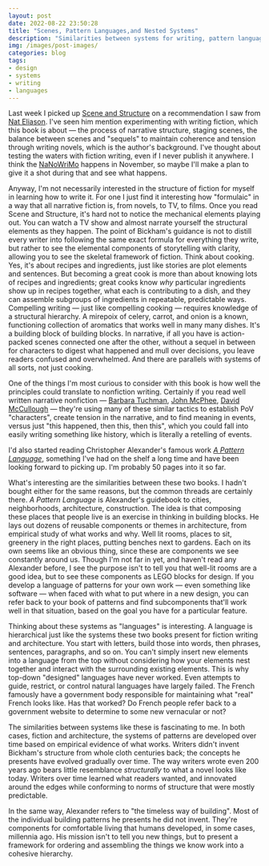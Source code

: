 ```yaml
---
layout: post
date: 2022-08-22 23:50:28
title: "Scenes, Pattern Languages,and Nested Systems"
description: "Similarities between systems for writing, pattern languages, design tools, and other networked "
img: /images/post-images/
categories: blog
tags:
- design
- systems
- writing
- languages
---
```


Last week I picked up [Scene and Structure](/books/bickham-scene-and-structure/ "Jack Bickham, Scene and Structure") on a recommendation I saw from [Nat Eliason](https://twitter.com/nateliason/status/1554590783667306497?s=20&t=pAlM_jgaPEEgt7J1FuHImw "Nat Eliason on Twitter"). I've seen him mention experimenting with writing fiction, which this book is about — the process of narrative structure, staging scenes, the balance between scenes and "sequels" to maintain coherence and tension through writing novels, which is the author's background. I've thought about testing the waters with fiction writing, even if I never publish it anywhere. I think the [NaNoWriMo](https://nanowrimo.org/ "NaNoWriMo") happens in November, so maybe I'll make a plan to give it a shot during that and see what happens.  

Anyway, I'm not necessarily interested in the structure of fiction for myself in learning how to write it. For one I just find it interesting how "formulaic" in a way that all narrative fiction is, from novels, to TV, to films. Once you read Scene and Structure, it's hard not to notice the mechanical elements playing out. You can watch a TV show and almost narrate yourself the structural elements as they happen. The point of Bickham's guidance is not to distill every writer into following the same exact formula for everything they write, but rather to see the elemental components of storytelling with clarity, allowing you to see the skeletal framework of fiction. Think about cooking. Yes, it's about recipes and ingredients, just like stories are plot elements and sentences. But becoming a great cook is more than about knowing lots of recipes and ingredients; great cooks know _why_ particular ingredients show up in recipes together, what each is contributing to a dish, and they can assemble subgroups of ingredients in repeatable, predictable ways. Compelling writing — just like compelling cooking — requires knowledge of a structural hierarchy. A mirepoix of celery, carrot, and onion is a known, functioning collection of aromatics that works well in many many dishes. It's a building block of building blocks. In narrative, if all you have is action-packed scenes connected one after the other, without a sequel in between for characters to digest what happened and mull over decisions, you leave readers confused and overwhelmed. And there are parallels with systems of all sorts, not just cooking.  

One of the things I'm most curious to consider with this book is how well the principles could translate to nonfiction writing. Certainly if you read well written narrative nonfiction — [Barbara Tuchman](https://en.wikipedia.org/wiki/Barbara_W._Tuchman "Barbara Tuchman"), [John McPhee](/post/annals-of-the-former-world/ "Annals of the Former World"), [David McCullough](/post/david-mccullough-dies-at-89/ "David McCullough Dies at 89") — they're using many of these similar tactics to establish PoV "characters", create tension in the narrative, and to find meaning in events, versus just "this happened, then this, then this", which you could fall into easily writing something like history, which is literally a retelling of events.  

I'd also started reading Christopher Alexander's famous work _[A Pattern Language](/books/alexander-a-pattern-language/ "Christopher Alexander, A Pattern Language")_, something I've had on the shelf a long time and have been looking forward to picking up. I'm probably 50 pages into it so far.  

What's interesting are the similarities between these two books. I hadn't bought either for the same reasons, but the common threads are certainly there. _A Pattern Language_ is Alexander's guidebook to cities, neighborhoods, architecture, construction. The idea is that composing these places that people live is an exercise in thinking in building blocks. He lays out dozens of reusable components or themes in architecture, from empirical study of what works and why. Well lit rooms, places to sit, greenery in the right places, putting benches next to gardens. Each on its own seems like an obvious thing, since these are components we see constantly around us. Though I'm not far in yet, and haven't read any Alexander before, I see the purpose isn't to tell you that well-lit rooms are a good idea, but to see these components as LEGO blocks for design. If you develop a language of patterns for your own work — even something like software — when faced with what to put where in a new design, you can refer back to your book of patterns and find subcomponents that'll work well in that situation, based on the goal you have for a particular feature.  

Thinking about these systems as "languages" is interesting. A language is hierarchical just like the systems these two books present for fiction writing and architecture. You start with letters, build those into words, then phrases, sentences, paragraphs, and so on. You can't simply insert new elements into a language from the top without considering how your elements nest together and interact with the surrounding existing elements. This is why top-down "designed" languages have never worked. Even attempts to guide, restrict, or control natural languages have largely failed. The French famously have a government body responsible for maintaining what "real" French looks like. Has that worked? Do French people refer back to a government website to determine to some new vernacular or not?  

The similarities between systems like these is fascinating to me. In both cases, fiction and architecture, the systems of patterns are developed over time based on empirical evidence of what works. Writers didn't invent Bickham's structure from whole cloth centuries back; the concepts he presents have evolved gradually over time. The way writers wrote even 200 years ago bears little resemblance _structurally_ to what a novel looks like today. Writers over time learned what readers wanted, and innovated around the edges while conforming to norms of structure that were mostly predictable.  

In the same way, Alexander refers to "the timeless way of building". Most of the individual building patterns he presents he did not invent. They're components for comfortable living that humans developed, in some cases, millennia ago. His mission isn't to tell you new things, but to present a framework for ordering and assembling the things we know work into a cohesive hierarchy.  
